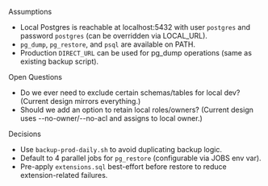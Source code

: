 Assumptions
- Local Postgres is reachable at localhost:5432 with user `postgres` and password `postgres` (can be overridden via LOCAL_URL).
- `pg_dump`, `pg_restore`, and `psql` are available on PATH.
- Production `DIRECT_URL` can be used for pg_dump operations (same as existing backup script).

Open Questions
- Do we ever need to exclude certain schemas/tables for local dev? (Current design mirrors everything.)
- Should we add an option to retain local roles/owners? (Current design uses --no-owner/--no-acl and assigns to local owner.)

Decisions
- Use `backup-prod-daily.sh` to avoid duplicating backup logic.
- Default to 4 parallel jobs for `pg_restore` (configurable via JOBS env var).
- Pre-apply `extensions.sql` best-effort before restore to reduce extension-related failures.

